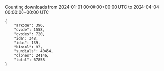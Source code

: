 
Counting downloads from 2024-01-01 00:00:00+00:00 UTC to 2024-04-04 00:00:00+00:00 UTC

```
{
    "arkode": 396,
    "cvode": 1558,
    "cvodes": 720,
    "ida": 348,
    "idas": 139,
    "kinsol": 97,
    "sundials": 40454,
    "clones": 24146,
    "total": 67858
}
```
